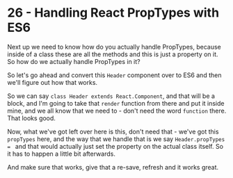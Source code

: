 # 26 - Handling React PropTypes with ES6

Next up we need to know how do you actually handle  PropTypes, because inside of a class these are all the methods and this is just a property on it.  So how do we actually handle PropTypes in it?

So let's go ahead and convert this `Header` component over to ES6 and then we'll figure out how that works.

So we can say `class Header extends React.Component`, and that will be a block, and I'm going to take that `render` function from there and put it inside mine, and we all know that we need to - don't need the word `function` there.  That looks good.

Now, what we've got left over here is this, don't need that - we've got this `propTypes` here, and the way that we handle that is we say `Header.propTypes = ` and that would actually just set the property on the actual class itself.  So it has to happen a little bit afterwards.

And make sure that works, give that a re-save, refresh and it works great.